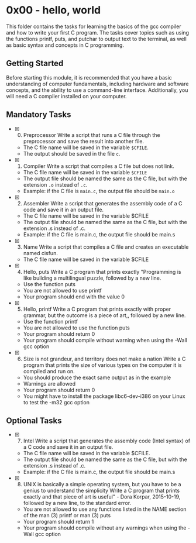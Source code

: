 # 0x00 - hello, world

This folder contains the tasks for learning the basics of the gcc compiler and how to write your first C program.
The tasks cover topics such as using the functions printf, puts, and putchar to output text to the terminal,
as well as basic syntax and concepts in C programming.

## Getting Started

Before starting this module, it is recommended that you have a basic understanding of computer fundamentals,
including hardware and software concepts, and the ability to use a command-line interface.
Additionally, you will need a C compiler installed on your computer.


## Mandatory Tasks

 - [x] 0. Preprocessor
  Write a script that runs a C file through the 	preprocessor and save the result into another file.
    - The C file name will be saved in the variable `$CFILE`. 
    - The output should be saved in the file `c`.


 - [x] 1. Compiler
  Write a script that compiles a C file but does not link.
    - The C file name will be saved in the variable  `$CFILE`
    - The output file should be named the same as the C file, but with the extension  `.o`  instead of  `.c`.
    - Example: if the C file is  `main.c`, the output file should be  `main.o`


- [x] 2. Assembler
    Write a script that generates the assembly code of a C code and save it in an output file.
    - The C file name will be saved in the variable $CFILE
    - The output file should be named the same as the C file, but with the extension .s instead of .c.
    - Example: if the C file is main.c, the output file should be main.s


- [x] 3. Name
    Write a script that compiles a C file and creates an executable named cisfun.
    - The C file name will be saved in the variable $CFILE


- [x] 4. Hello, puts
    Write a C program that prints exactly "Programming is like building a multilingual puzzle, followed by a new line.
    - Use the function puts
    - You are not allowed to use printf
    - Your program should end with the value 0


- [x] 5. Hello, printf
    Write a C program that prints exactly with proper grammar, but the outcome is a piece of art,, followed by a new line.
    - Use the function printf
    - You are not allowed to use the function puts
    - Your program should return 0
    - Your program should compile without warning when using the -Wall gcc option


- [x] 6. Size is not grandeur, and territory does not make a nation
    Write a C program that prints the size of various types on the computer it is compiled and run on.
    - You should produce the exact same output as in the example
    - Warnings are allowed
    - Your program should return 0
    - You might have to install the package libc6-dev-i386 on your Linux to test the -m32 gcc option


## Optional Tasks

- [x] 7. Intel
    Write a script that generates the assembly code (Intel syntax) of a C code and save it in an output file.
    - The C file name will be saved in the variable $CFILE.
    - The output file should be named the same as the C file, but with the extension .s instead of .c.
    - Example: if the C file is main.c, the output file should be main.s


- [x] 8. UNIX is basically a simple operating system, but you have to be a genius to understand the simplicity
    Write a C program that prints exactly and that piece of art is useful" - Dora Korpar, 2015-10-19, followed by a new line, to the standard error.
    - You are not allowed to use any functions listed in the NAME section of the man (3) printf or man (3) puts
    - Your program should return 1
    - Your program should compile without any warnings when using the -Wall gcc option